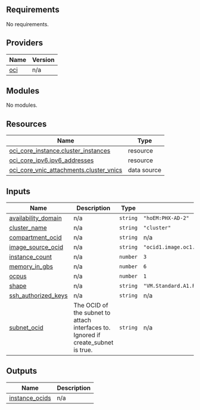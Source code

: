 <!-- BEGIN_TF_DOCS -->
## Requirements

No requirements.

## Providers

| Name | Version |
|------|---------|
| <a name="provider_oci"></a> [oci](#provider\_oci) | n/a |

## Modules

No modules.

## Resources

| Name | Type |
|------|------|
| [oci_core_instance.cluster_instances](https://registry.terraform.io/providers/hashicorp/oci/latest/docs/resources/core_instance) | resource |
| [oci_core_ipv6.ipv6_addresses](https://registry.terraform.io/providers/hashicorp/oci/latest/docs/resources/core_ipv6) | resource |
| [oci_core_vnic_attachments.cluster_vnics](https://registry.terraform.io/providers/hashicorp/oci/latest/docs/data-sources/core_vnic_attachments) | data source |

## Inputs

| Name | Description | Type | Default | Required |
|------|-------------|------|---------|:--------:|
| <a name="input_availability_domain"></a> [availability\_domain](#input\_availability\_domain) | n/a | `string` | `"hoEM:PHX-AD-2"` | no |
| <a name="input_cluster_name"></a> [cluster\_name](#input\_cluster\_name) | n/a | `string` | `"cluster"` | no |
| <a name="input_compartment_ocid"></a> [compartment\_ocid](#input\_compartment\_ocid) | n/a | `string` | n/a | yes |
| <a name="input_image_source_ocid"></a> [image\_source\_ocid](#input\_image\_source\_ocid) | n/a | `string` | `"ocid1.image.oc1.phx.aaaaaaaa3nsfzlvkvrfug4xby77srfr43iinfkw3clur5izvlnqtxqdyj5sq"` | no |
| <a name="input_instance_count"></a> [instance\_count](#input\_instance\_count) | n/a | `number` | `3` | no |
| <a name="input_memory_in_gbs"></a> [memory\_in\_gbs](#input\_memory\_in\_gbs) | n/a | `number` | `6` | no |
| <a name="input_ocpus"></a> [ocpus](#input\_ocpus) | n/a | `number` | `1` | no |
| <a name="input_shape"></a> [shape](#input\_shape) | n/a | `string` | `"VM.Standard.A1.Flex"` | no |
| <a name="input_ssh_authorized_keys"></a> [ssh\_authorized\_keys](#input\_ssh\_authorized\_keys) | n/a | `string` | n/a | yes |
| <a name="input_subnet_ocid"></a> [subnet\_ocid](#input\_subnet\_ocid) | The OCID of the subnet to attach interfaces to.  Ignored if create\_subnet is true. | `string` | n/a | yes |

## Outputs

| Name | Description |
|------|-------------|
| <a name="output_instance_ocids"></a> [instance\_ocids](#output\_instance\_ocids) | n/a |
<!-- END_TF_DOCS -->